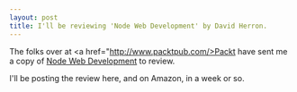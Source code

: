 ```yaml
---
layout: post
title: I'll be reviewing 'Node Web Development' by David Herron.
---
```


The folks over at <a href="http://www.packtpub.com/>Packt</a> have sent me a copy of <a href="http://link.packtpub.com/E7v1eK">Node Web Development</a> to review.

I'll be posting the review here, and on Amazon, in a week or so.

